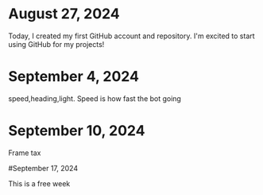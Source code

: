 
# August 27, 2024

Today, I created my first GitHub account and repository. I'm excited to start using GitHub for my projects!

# September 4, 2024

speed,heading,light. Speed is how fast the bot going 

# September 10, 2024

Frame tax

#September 17, 2024 

This is a free week 
